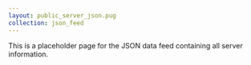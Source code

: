 ```yaml
---
layout: public_server_json.pug
collection: json_feed
---
```

This is a placeholder page for the JSON data feed containing all server information.
